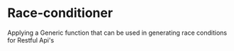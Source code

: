 # Race-conditioner
Applying a Generic function that can be used in generating race conditions for Restful Api's
